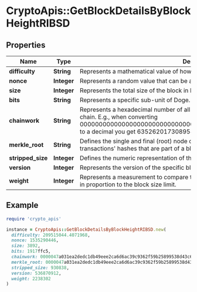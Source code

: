 # CryptoApis::GetBlockDetailsByBlockHeightRIBSD

## Properties

| Name | Type | Description | Notes |
| ---- | ---- | ----------- | ----- |
| **difficulty** | **String** | Represents a mathematical value of how hard it is to find a valid hash for this block. |  |
| **nonce** | **Integer** | Represents a random value that can be adjusted to satisfy the Proof of Work |  |
| **size** | **Integer** | Represents the total size of the block in Bytes. |  |
| **bits** | **String** | Represents a specific sub-unit of Doge. Bits have two-decimal precision. |  |
| **chainwork** | **String** | Represents a hexadecimal number of all the hashes necessary to produce the current chain. E.g., when converting 0000000000000000000000000000000000000000000086859f7a841475b236fd to a decimal you get 635262017308958427068157 hashes, or 635262 exahashes. |  |
| **merkle_root** | **String** | Defines the single and final (root) node of a Merkle tree. It is the combined hash of all transactions&#39; hashes that are part of a blockchain block. |  |
| **stripped_size** | **Integer** | Defines the numeric representation of the block size excluding the witness data. |  |
| **version** | **Integer** | Represents the version of the specific block on the blockchain. |  |
| **weight** | **Integer** | Represents a measurement to compare the size of different transactions to each other in proportion to the block size limit. |  |

## Example

```ruby
require 'crypto_apis'

instance = CryptoApis::GetBlockDetailsByBlockHeightRIBSD.new(
  difficulty: 209515044.4071968,
  nonce: 1535290446,
  size: 3892,
  bits: 1917ffc5,
  chainwork: 0000047a031ea2dedc1db49eee2ca6d6ac39c9362f59b25899538d43c6c68bc7,
  merkle_root: 0000047a031ea2dedc1db49eee2ca6d6ac39c9362f59b25899538d43c6c68bc7,
  stripped_size: 930838,
  version: 536870912,
  weight: 2238302
)
```

